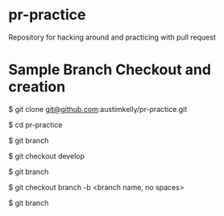 
# pr-practice
Repository for hacking around and practicing with pull request
# Sample Branch Checkout and creation

$ git clone git@github.com:austimkelly/pr-practice.git

$ cd pr-practice

$ git branch

$ git checkout develop

$ git branch

$ git checkout branch -b <branch name, no spaces>

$ git branch
